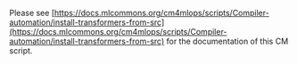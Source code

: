 Please see [https://docs.mlcommons.org/cm4mlops/scripts/Compiler-automation/install-transformers-from-src](https://docs.mlcommons.org/cm4mlops/scripts/Compiler-automation/install-transformers-from-src) for the documentation of this CM script.
